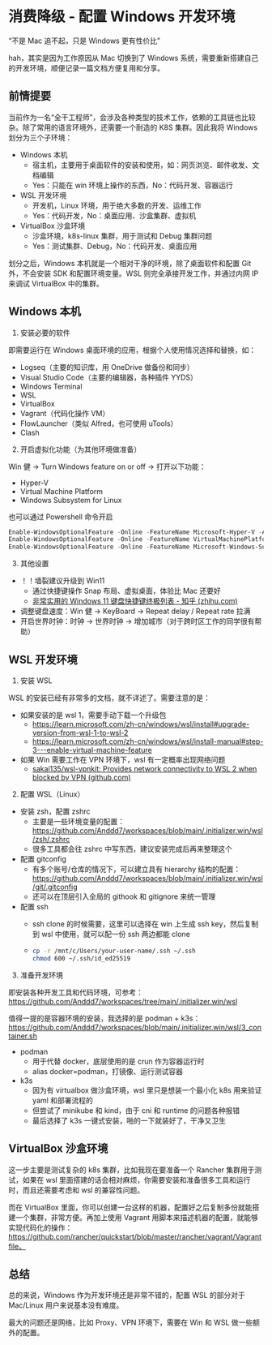 # 消费降级 - 配置 Windows 开发环境

“不是 Mac 追不起，只是 Windows 更有性价比”

hah，其实是因为工作原因从 Mac 切换到了 Windows 系统，需要重新搭建自己的开发环境，顺便记录一篇文档方便复用和分享。

## 前情提要

当前作为一名“全干工程师”，会涉及各种类型的技术工作，依赖的工具链也比较杂。除了常用的语言环境外，还需要一个耐造的 K8S 集群。因此我将 Windows 划分为三个子环境：

- Windows 本机
  - 宿主机，主要用于桌面软件的安装和使用，如：网页浏览、邮件收发、文档编辑
  - Yes：只能在 win 环境上操作的东西，No：代码开发、容器运行
- WSL 开发环境
  - 开发机，Linux 环境，用于绝大多数的开发、运维工作
  - Yes：代码开发，No：桌面应用、沙盒集群、虚拟机
- VirtualBox 沙盒环境
  - 沙盒环境，k8s-linux 集群，用于测试和 Debug 集群问题
  - Yes：测试集群、Debug，No：代码开发、桌面应用

划分之后，Windows 本机就是一个相对干净的环境，除了桌面软件和配置 Git 外，不会安装 SDK 和配置环境变量。WSL 则完全承接开发工作，并通过内网 IP 来调试 VirtualBox 中的集群。

## Windows 本机

1. 安装必要的软件

即需要运行在 Windows 桌面环境的应用，根据个人使用情况选择和替换，如：

- Logseq（主要的知识库，用 OneDrive 做备份和同步）
- Visual Studio Code（主要的编辑器，各种插件 YYDS）
- Windows Terminal
- WSL
- VirtualBox
- Vagrant（代码化操作 VM）
- FlowLauncher（类似 Alfred，也可使用 uTools）
- Clash

2. 开启虚拟化功能（为其他环境做准备）

Win 健 -> Turn Windows feature on or off -> 打开以下功能：

- Hyper-V
- Virtual Machine Platform
- Windows Subsystem for Linux

也可以通过 Powershell 命令开启

```powershell
Enable-WindowsOptionalFeature -Online -FeatureName Microsoft-Hyper-V -All
Enable-WindowsOptionalFeature -Online -FeatureName VirtualMachinePlatform -All
Enable-WindowsOptionalFeature -Online -FeatureName Microsoft-Windows-Subsystem-Linux
```

3. 其他设置

- ！！墙裂建议升级到 Win11
  - 通过快捷键操作 Snap 布局、虚拟桌面，体验比 Mac 还要好
  - [非常实用的 Windows 11 键盘快捷键终极列表 - 知乎 (zhihu.com)](https://zhuanlan.zhihu.com/p/460274555)
- 调整键盘速度：Win 健 -> KeyBoard -> Repeat delay / Repeat rate 拉满
- 开启世界时钟：时钟 -> 世界时钟 -> 增加城市（对于跨时区工作的同学很有帮助）

## WSL 开发环境

1. 安装 WSL

WSL 的安装已经有非常多的文档，就不详述了。需要注意的是：

- 如果安装的是 wsl 1，需要手动下载一个升级包
  - <https://learn.microsoft.com/zh-cn/windows/wsl/install#upgrade-version-from-wsl-1-to-wsl-2>
  - <https://learn.microsoft.com/zh-cn/windows/wsl/install-manual#step-3---enable-virtual-machine-feature>
- 如果 Win 需要工作在 VPN 环境下，wsl 有一定概率出现网络问题
  - [sakai135/wsl-vpnkit: Provides network connectivity to WSL 2 when blocked by VPN (github.com)](https://github.com/sakai135/wsl-vpnkit)

2. 配置 WSL（Linux）

- 安装 zsh，配置 zshrc
  - 主要是一些环境变量的配置：<https://github.com/Anddd7/workspaces/blob/main/.initializer.win/wsl/zsh/.zshrc>
  - 很多工具都会往 zshrc 中写东西，建议安装完成后再来整理这个
- 配置 gitconfig
  - 有多个账号/仓库的情况下，可以建立具有 hierarchy 结构的配置：<https://github.com/Anddd7/workspaces/blob/main/.initializer.win/wsl/git/.gitconfig>
  - 还可以在顶层引入全局的 githook 和 gitignore 来统一管理
- 配置 ssh
  - ssh clone 的时候需要，这里可以选择在 win 上生成 ssh key，然后复制到 wsl 中使用，就可以配一份 ssh 两边都能 clone

  - ```sh
    cp -r /mnt/c/Users/your-user-name/.ssh ~/.ssh
    chmod 600 ~/.ssh/id_ed25519
    ```

3. 准备开发环境

即安装各种开发工具和代码环境，可参考：<https://github.com/Anddd7/workspaces/tree/main/.initializer.win/wsl>

值得一提的是容器环境的安装，我选择的是 podman + k3s：<https://github.com/Anddd7/workspaces/blob/main/.initializer.win/wsl/3_container.sh>

- podman
  - 用于代替 docker，底层使用的是 crun 作为容器运行时
  - alias docker=podman，打镜像、运行测试容器
- k3s
  - 因为有 virtualbox 做沙盒环境，wsl 里只是想装一个最小化 k8s 用来验证 yaml 和部署流程的
  - 但尝试了 minikube 和 kind，由于 cni 和 runtime 的问题各种报错
  - 最后选择了 k3s 一键式安装，啪的一下就装好了，干净又卫生

## VirtualBox 沙盒环境

这一步主要是测试复杂的 k8s 集群，比如我现在要准备一个 Rancher 集群用于测试，如果在 wsl 里面搭建的话会相对麻烦，你需要安装和准备很多工具和运行时，而且还需要考虑和 wsl 的兼容性问题。

而在 VirtualBox 里面，你可以创建一台这样的机器，配置好之后复制多份就能搭建一个集群，非常方便。再加上使用 Vagrant 用脚本来描述机器的配置，就能够实现代码化的操作：<https://github.com/rancher/quickstart/blob/master/rancher/vagrant/Vagrantfile。>

## 总结

总的来说，Windows 作为开发环境还是非常不错的，配置 WSL 的部分对于 Mac/Linux 用户来说基本没有难度。

最大的问题还是网络，比如 Proxy、VPN 环境下，需要在 Win 和 WSL 做一些额外的配置。
